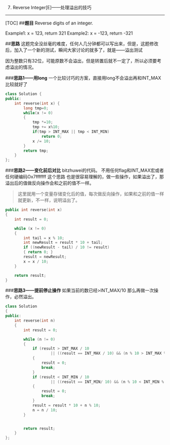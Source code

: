 007. Reverse Integer[E]——处理溢出的技巧
---
[TOC]
##**题目**
Reverse digits of an integer.

Example1: x = 123, return 321
Example2: x = -123, return -321

##**思路**
这题完全没丝毫的难度，任何人几分钟都可以写出来，但是，这题修改后，加入了一个新的测试，瞬间大家讨论的就多了，就是——溢出测试

因为整数只有32位，可能原数不会溢出，但是转置后就不一定了，所以必须要考虑溢出的情况。

###**思路1——用long**
一个比较讨巧的方案，直接用long不会溢出再和INT_MAX比较就好了
```c++
class Solution {
public:
    int reverse(int x) {
        long tmp=0;
        while(x != 0)
        {
            tmp *=10;
            tmp += x%10;
            if(tmp > INT_MAX || tmp < INT_MIN)
                return 0;
            x /= 10;
        }
        return tmp;
    }
};
```

###**思路2——变化前后对比**
bitzhuwei的代码。
不用任何flag和INT_MAX宏或者任何硬编码Ox7fffffff
这个思路 也是很容易理解的，做一些操作，如果溢出了，那溢出后的值做反向操作会和之前的值不一样。
>这里就用一个变量存储变化后的值，每次做反向操作，如果和之前的值一样就更新，不一样，说明溢出了。
```c++
public int reverse(int x)
{
    int result = 0;

    while (x != 0)
    {
        int tail = x % 10;
        int newResult = result * 10 + tail;
        if ((newResult - tail) / 10 != result)
        { return 0; }
        result = newResult;
        x = x / 10;
    }

    return result;
}
```

###**思路3——提前停止操作**
如果当前的数已经>INT_MAX/10 那么再做一次操作，必然溢出。
```c++
class Solution
{
public:
    int reverse(int n)
    {
        int result = 0;

        while (n != 0)
        {
            if (result > INT_MAX / 10
                    || ((result == INT_MAX / 10) && (n % 10 > INT_MAX % 10)))
            {
                result = 0;
                break;
            }
            if (result < INT_MIN / 10
                    || ((result == INT_MIN/ 10) && (n % 10 < INT_MIN % 10)))
            {
                result = 0;
                break;
            }
            result = result * 10 + n % 10;
            n = n / 10;
        }


        return result;
    }
};
```

